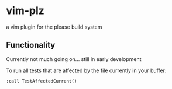 # vim-plz
a vim plugin for the please build system

## Functionality

Currently not much going on... still in early development

To run all tests that are affected by the file currently in your buffer:

    :call TestAffectedCurrent()
